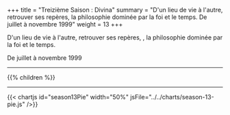 +++
title = "Treizième Saison : Divina"
summary = "D'un lieu de vie à l'autre, retrouver ses repères, la philosophie dominée par la foi et le temps. De juillet à novembre 1999"
weight = 13
+++

D'un lieu de vie à l'autre, retrouver ses repères, , la philosophie dominée par la foi et le temps.

De juillet à novembre 1999

---
{{% children  %}}

---
{{< chartjs id="season13Pie" width="50%" jsFile="../../charts/season-13-pie.js" />}}
